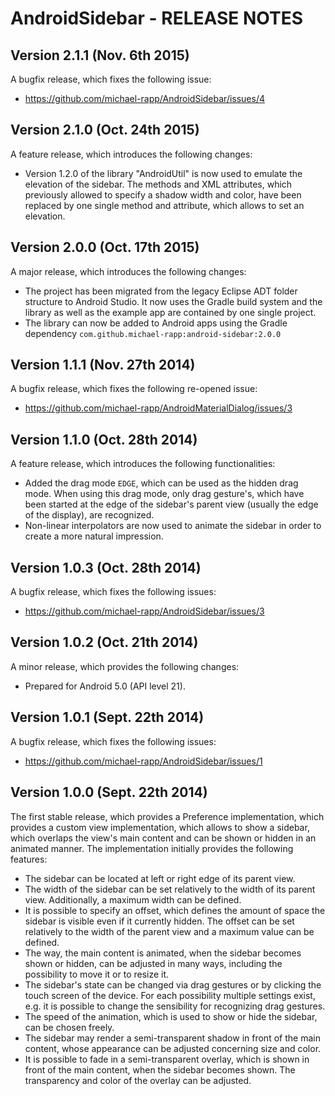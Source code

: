 # AndroidSidebar - RELEASE NOTES

## Version 2.1.1 (Nov. 6th 2015)

A bugfix release, which fixes the following issue:

- https://github.com/michael-rapp/AndroidSidebar/issues/4

## Version 2.1.0 (Oct. 24th 2015)

A feature release, which introduces the following changes:

- Version 1.2.0 of the library "AndroidUtil" is now used to emulate the elevation of the sidebar. The methods and XML attributes, which previously allowed to specify a shadow width and color, have been replaced by one single method and attribute, which allows to set an elevation.

## Version 2.0.0 (Oct. 17th 2015)

A major release, which introduces the following changes:

- The project has been migrated from the legacy Eclipse ADT folder structure to Android Studio. It now uses the Gradle build system and the library as well as the example app are contained by one single project.
- The library can now be added to Android apps using the Gradle dependency `com.github.michael-rapp:android-sidebar:2.0.0`

## Version 1.1.1 (Nov. 27th 2014)

A bugfix release, which fixes the following re-opened issue:

- https://github.com/michael-rapp/AndroidMaterialDialog/issues/3

## Version 1.1.0 (Oct. 28th 2014)

A feature release, which introduces the following functionalities:
 
- Added the drag mode `EDGE`, which can be used as the hidden drag mode. When using this drag mode, only drag gesture's, which have been started at the edge of the sidebar's parent view (usually the edge of the display), are recognized.
- Non-linear interpolators are now used to animate the sidebar in order to create a more natural impression.

## Version 1.0.3 (Oct. 28th 2014)

A bugfix release, which fixes the following issues:

- https://github.com/michael-rapp/AndroidSidebar/issues/3

## Version 1.0.2 (Oct. 21th 2014)

A minor release, which provides the following changes:

- Prepared for Android 5.0 (API level 21).

## Version 1.0.1 (Sept. 22th 2014)

A bugfix release, which fixes the following issues:

- https://github.com/michael-rapp/AndroidSidebar/issues/1

## Version 1.0.0 (Sept. 22th 2014)

The first stable release, which provides a Preference implementation, which provides a custom view implementation, which allows to show a sidebar, which overlaps the view's main content and can be shown or hidden in an animated manner. The implementation initially provides the following features:

- The sidebar can be located at left or right edge of its parent view.
- The width of the sidebar can be set relatively to the width of its parent view. Additionally, a maximum width can be defined.
- It is possible to specify an offset, which defines the amount of space the sidebar is visible even if it currently hidden. The offset can be set relatively to the width of the parent view and a maximum value can be defined.
- The way, the main content is animated, when the sidebar becomes shown or hidden, can be adjusted in many ways, including the possibility to move it or to resize it.
- The sidebar's state can be changed via drag gestures or by clicking the touch screen of the device. For each possibility multiple settings exist, e.g. it is possible to change the sensibility for recognizing drag gestures.
- The speed of the animation, which is used to show or hide the sidebar, can be chosen freely.
- The sidebar may render a semi-transparent shadow in front of the main content, whose appearance can be adjusted concerning size and color.
- It is possible to fade in a semi-transparent overlay, which is shown in front of the main content, when the sidebar becomes shown. The transparency and color of the overlay can be adjusted.
